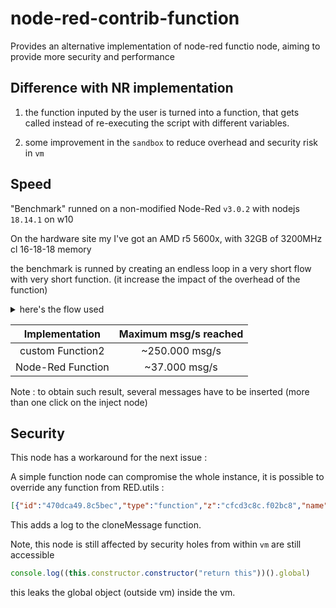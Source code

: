 # node-red-contrib-function

Provides an alternative implementation of node-red functio node, aiming to provide more security and performance

## Difference with NR implementation

1. the function inputed by the user is turned into a function, that gets called instead of re-executing the script with different variables.

1. some improvement in the `sandbox` to reduce overhead and security risk in `vm`

## Speed

"Benchmark" runned on a non-modified Node-Red `v3.0.2` with nodejs `18.14.1` on w10

On the hardware site my I've got an AMD r5 5600x, with 32GB of 3200MHz cl 16-18-18 memory

the benchmark is runned by creating an endless loop in a very short flow with very short function. (it increase the impact of the overhead of the function)

<details>
<summary> here's the flow used </summary>

```JSON
[{"id":"84cc5ffb.d21618","type":"inject","z":"d7d8ed0f.6ee418","name":"","props":[{"p":"payload"},{"p":"topic","vt":"str"}],"repeat":"","crontab":"","once":false,"onceDelay":0.1,"topic":"","payload":"","payloadType":"date","x":160,"y":260,"wires":[["b8fec2a3.b96b6"]]},{"id":"3406b670.2976da","type":"function","z":"d7d8ed0f.6ee418","name":"random toto & titi","func":"msg.payload = {\n    toto: Math.random(),\n    titi: Math.random() + 1\n}\n\n\nreturn msg;","outputs":1,"noerr":0,"initialize":"","finalize":"","x":530,"y":260,"wires":[["b8fec2a3.b96b6"]]},{"id":"b8fec2a3.b96b6","type":"function","z":"d7d8ed0f.6ee418","name":"count msg/s","func":"this.count++;\n\nreturn msg;","outputs":1,"noerr":0,"initialize":"// Code added here will be run once\n// whenever the node is deployed.\nconst self = this;\n\nfunction resetCount () {\n    node.status({fill:\"green\",shape:\"dot\",text:\"\"+self.count});\n    self.count = 0;\n}\n\nthis.count = 0;\nthis.interval = setInterval(resetCount,1000);\n","finalize":"// Code added here will be run when the\n// node is being stopped or re-deployed.\n\nclearInterval(this.interval);","x":330,"y":260,"wires":[["3406b670.2976da"]]},{"id":"282535cd.a6cb9a","type":"comment","z":"d7d8ed0f.6ee418","name":"NR","info":"","x":130,"y":220,"wires":[]},{"id":"2572bc31.e6e4cc","type":"inject","z":"d7d8ed0f.6ee418","name":"","props":[{"p":"payload"},{"p":"topic","vt":"str"}],"repeat":"","crontab":"","once":false,"onceDelay":0.1,"topic":"","payload":"","payloadType":"date","x":160,"y":360,"wires":[["13ab069c.1a80d1"]]},{"id":"8e462ba.15474d8","type":"comment","z":"d7d8ed0f.6ee418","name":"Custom","info":"","x":130,"y":320,"wires":[]},{"id":"13ab069c.1a80d1","type":"function2","z":"d7d8ed0f.6ee418","name":"count msg/s","func":"this.count++;\n\nreturn msg;","outputs":1,"noerr":0,"initialize":"// Code added here will be run once\n// whenever the node is deployed.\nconst self = this;\n\nfunction resetCount () {\n    node.status({fill:\"green\",shape:\"dot\",text:\"\"+self.count});\n    self.count = 0;\n}\n\nthis.count = 0;\nthis.interval = setInterval(resetCount,1000);\n","finalize":"// Code added here will be run when the\n// node is being stopped or re-deployed.\n\nclearInterval(this.interval);","x":330,"y":360,"wires":[["7edc29e4.33a468"]]},{"id":"7edc29e4.33a468","type":"function2","z":"d7d8ed0f.6ee418","name":"random toto & titi","func":"msg.payload = {\n    toto: Math.random(),\n    titi: Math.random() + 1\n}\n\n\nreturn msg;","outputs":1,"noerr":0,"initialize":"","finalize":"","x":530,"y":360,"wires":[["13ab069c.1a80d1"]]}]
```

</details>

| Implementation | Maximum msg/s reached |
|:--------------:|:---------------------:|
|custom Function2| ~250.000 msg/s |
|Node-Red Function| ~37.000 msg/s |

Note : to obtain such result, several messages have to be inserted (more than one click on the inject node)

## Security

This node has a workaround for the next issue :

A simple function node can compromise the whole instance, it is possible to override any function from RED.utils :

```JSON
[{"id":"470dca49.8c5bec","type":"function","z":"cfcd3c8c.f02bc8","name":"Hack NR","func":"","outputs":1,"noerr":0,"initialize":"this.origclone = RED.util.cloneMessage;\n\nRED.util.cloneMessage = function (...params) {\n    console.log(\"Wanting to clone\" + JSON.stringify(params))\n    return origclone.call(this,...params);\n}","finalize":"RED.util.cloneMessage = this.origclone;","x":360,"y":140,"wires":[[]]}]
```

This adds a log to the cloneMessage function.

Note, this node is still affected by security holes from within `vm` are still accessible

```js
console.log((this.constructor.constructor("return this"))().global)
```

this leaks the global object (outside vm) inside the vm.
